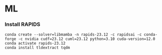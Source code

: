 # ML

### Install RAPIDS

```shell
conda create --solver=libmamba -n rapids-23.12 -c rapidsai -c conda-forge -c nvidia cudf=23.12 cuml=23.12 python=3.10 cuda-version=12.0
conda activate rapids-23.12
conda install tldextract tqdm 
```